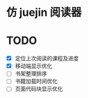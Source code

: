 # 仿 juejin 阅读器

# TODO

- [x] 定位上次阅读的课程及进度
- [x] 移动端显示优化
- [ ] 书架整理排序
- [ ] 书籍加载时间优化
- [ ] 页面代码块显示优化
